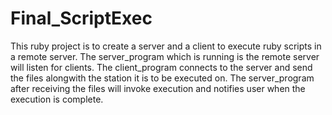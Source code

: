 Final_ScriptExec
================

This ruby project is to create a server and a client to execute ruby scripts in a remote server. The server_program which is running is the remote server will listen for clients. The client_program connects to the server and send the files alongwith the station it is to be executed on. The server_program after receiving the files will invoke execution and notifies user when the execution is complete.
